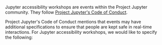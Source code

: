 Jupyter accessibility workshops are events within the Project Jupyter community.
They follow [Project Jupyter's Code of Conduct](https://jupyter.org/conduct/).

Project Jupyter's Code of Conduct mentions that events may have additional specifications to ensure that people are kept safe in real-time interactions. For Jupyter accessibility workshops, we would like to specify the following:
